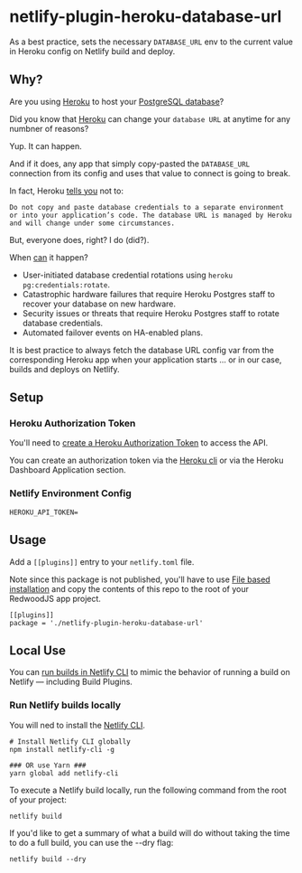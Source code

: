 # netlify-plugin-heroku-database-url

As a best practice, sets the necessary `DATABASE_URL` env to the current value in Heroku config on Netlify build and deploy.

## Why?

Are you using [Heroku](https://www.heroku.com) to host your [PostgreSQL database](https://devcenter.heroku.com/articles/heroku-postgresql)?

Did you know that [Heroku](https://www.heroku.com) can change your `database URL` at anytime for any numbner of reasons?

Yup. It can happen.

And if it does, any app that simply copy-pasted the `DATABASE_URL` connection from its config and uses that value to connect is going to break.

In fact, Heroku [tells you](https://devcenter.heroku.com/articles/connecting-to-heroku-postgres-databases-from-outside-of-heroku#credentials) not to:

```
Do not copy and paste database credentials to a separate environment or into your application’s code. The database URL is managed by Heroku and will change under some circumstances.
```

But, everyone does, right? I do (did?).

When [can](https://devcenter.heroku.com/articles/connecting-to-heroku-postgres-databases-from-outside-of-heroku#credentials) it happen?

* User-initiated database credential rotations using `heroku pg:credentials:rotate`.
* Catastrophic hardware failures that require Heroku Postgres staff to recover your database on new hardware.
* Security issues or threats that require Heroku Postgres staff to rotate database credentials.
* Automated failover events on HA-enabled plans.

It is best practice to always fetch the database URL config var from the corresponding Heroku app when your application starts ... or in our case, builds and deploys on Netlify.

## Setup

### Heroku Authorization Token

You'll need to [create a Heroku Authorization Token](https://devcenter.heroku.com/articles/platform-api-quickstart#authentication) to access the API.

You can create an authorization token via the [Heroku cli](https://devcenter.heroku.com/articles/platform-api-quickstart#authentication) or via the Heroku Dashboard Application section.

### Netlify Environment Config

```
HEROKU_API_TOKEN=
```

## Usage

Add a ``[[plugins]]`` entry to your `netlify.toml` file.

Note since this package is not published, you'll have to use [File based installation](https://docs.netlify.com/configure-builds/build-plugins/#file-based-installation) and copy the contents of this repo to the root of your RedwoodJS app project.

```
[[plugins]]
package = './netlify-plugin-heroku-database-url'
```

## Local Use

You can [run builds in Netlify CLI](https://docs.netlify.com/cli/get-started/#run-builds-locally) to mimic the behavior of running a build on Netlify — including Build Plugins.


### Run Netlify builds locally

You will ned to install the [Netlify CLI](https://docs.netlify.com/cli/get-started/#installation).

```
# Install Netlify CLI globally
npm install netlify-cli -g

### OR use Yarn ### 
yarn global add netlify-cli
```

To execute a Netlify build locally, run the following command from the root of your project:

```
netlify build
```

If you'd like to get a summary of what a build will do without taking the time to do a full build, you can use the --dry flag:

```
netlify build --dry
```